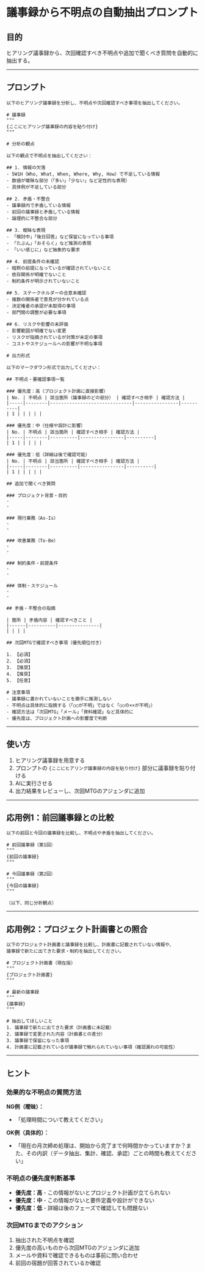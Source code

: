 # 議事録から不明点の自動抽出プロンプト

## 目的

ヒアリング議事録から、次回確認すべき不明点や追加で聞くべき質問を自動的に抽出する。

---

## プロンプト

```
以下のヒアリング議事録を分析し、不明点や次回確認すべき事項を抽出してください。

# 議事録
"""
{ここにヒアリング議事録の内容を貼り付け}
"""

# 分析の観点

以下の観点で不明点を抽出してください：

## 1. 情報の欠落
- 5W1H（Who, What, When, Where, Why, How）で不足している情報
- 数値が曖昧な部分（「多い」「少ない」など定性的な表現）
- 具体例が不足している部分

## 2. 矛盾・不整合
- 議事録内で矛盾している情報
- 前回の議事録と矛盾している情報
- 論理的に不整合な部分

## 3. 曖昧な表現
- 「検討中」「後日回答」など保留になっている事項
- 「たぶん」「おそらく」など推測の表現
- 「いい感じに」など抽象的な要求

## 4. 前提条件の未確認
- 暗黙の前提になっているが確認されていないこと
- 依存関係が明確でないこと
- 制約条件が明示されていないこと

## 5. ステークホルダーの合意未確認
- 複数の関係者で意見が分かれている点
- 決定権者の承認が未取得の事項
- 部門間の調整が必要な事項

## 6. リスクや影響の未評価
- 影響範囲が明確でない変更
- リスクが指摘されているが対策が未定の事項
- コストやスケジュールへの影響が不明な事項

# 出力形式

以下のマークダウン形式で出力してください：

## 不明点・要確認事項一覧

### 優先度：高（プロジェクト計画に直接影響）
| No. | 不明点 | 該当箇所（議事録のどの部分） | 確認すべき相手 | 確認方法 |
|-----|--------|------------------------------|----------------|----------|
| 1 | | | | |

### 優先度：中（仕様や設計に影響）
| No. | 不明点 | 該当箇所 | 確認すべき相手 | 確認方法 |
|-----|--------|----------|----------------|----------|
| 1 | | | | |

### 優先度：低（詳細は後で確認可能）
| No. | 不明点 | 該当箇所 | 確認すべき相手 | 確認方法 |
|-----|--------|----------|----------------|----------|
| 1 | | | | |

## 追加で聞くべき質問

### プロジェクト背景・目的
-
-

### 現行業務（As-Is）
-
-

### 改善業務（To-Be）
-
-

### 制約条件・前提条件
-
-

### 体制・スケジュール
-
-

## 矛盾・不整合の指摘

| 箇所 | 矛盾内容 | 確認すべきこと |
|------|----------|---------------|
| | | |

## 次回MTGで確認すべき事項（優先順位付き）

1. 【必須】
2. 【必須】
3. 【推奨】
4. 【推奨】
5. 【任意】

# 注意事項
- 議事録に書かれていないことを勝手に推測しない
- 不明点は具体的に指摘する（「○○が不明」ではなく「○○の××が不明」）
- 確認方法は「次回MTG」「メール」「資料確認」など具体的に
- 優先度は、プロジェクト計画への影響度で判断
```

---

## 使い方

1. ヒアリング議事録を用意する
2. プロンプトの `{ここにヒアリング議事録の内容を貼り付け}` 部分に議事録を貼り付ける
3. AIに実行させる
4. 出力結果をレビューし、次回MTGのアジェンダに追加

---

## 応用例1：前回議事録との比較

```
以下の前回と今回の議事録を比較し、不明点や矛盾を抽出してください。

# 前回議事録（第1回）
"""
{前回の議事録}
"""

# 今回議事録（第2回）
"""
{今回の議事録}
"""

（以下、同じ分析観点）
```

---

## 応用例2：プロジェクト計画書との照合

```
以下のプロジェクト計画書と議事録を比較し、計画書に記載されていない情報や、
議事録で新たに出てきた要求・制約を抽出してください。

# プロジェクト計画書（現在版）
"""
{プロジェクト計画書}
"""

# 最新の議事録
"""
{議事録}
"""

# 抽出してほしいこと
1. 議事録で新たに出てきた要求（計画書に未記載）
2. 議事録で変更された内容（計画書との差分）
3. 議事録で保留になった事項
4. 計画書に記載されているが議事録で触れられていない事項（確認漏れの可能性）
```

---

## ヒント

### 効果的な不明点の質問方法

**NG例（曖昧）：**
- 「処理時間について教えてください」

**OK例（具体的）：**
- 「現在の月次締め処理は、開始から完了まで何時間かかっていますか？また、その内訳（データ抽出、集計、確認、承認）ごとの時間も教えてください」

### 不明点の優先度判断基準

- **優先度：高** - この情報がないとプロジェクト計画が立てられない
- **優先度：中** - この情報がないと要件定義や設計ができない
- **優先度：低** - 詳細は後のフェーズで確認しても問題ない

### 次回MTGまでのアクション

1. 抽出された不明点を確認
2. 優先度の高いものから次回MTGのアジェンダに追加
3. メールや資料で確認できるものは事前に問い合わせ
4. 前回の宿題が回答されているか確認
